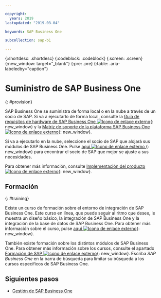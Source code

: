 ```yaml
---

copyright:
  years: 2019
lastupdated: "2019-03-04"

keywords: SAP Business One

subcollection: sap-b1

---
```


{:shortdesc: .shortdesc}
{:codeblock: .codeblock}
{:screen: .screen}
{:new_window: target="_blank"}
{:pre: .pre}
{:table: .aria-labeledby="caption"}

# Suministro de SAP Business One
{: #provision}

SAP Business One se suministra de forma local o en la nube a través de un socio de SAP. Si va a ejecutarlo de forma local, consulte la [Guía de requisitos de hardware de SAP Business One ![Icono de enlace externo](../../icons/launch-glyph.svg "Icono de enlace externo")](https://sap.silvertouch.com/wp-content/uploads/2018/07/b1-hardware-requirements-guide-new.pdf){: new_window} y la [Matriz de soporte de la plataforma SAP Business One ![Icono de enlace externo](../../icons/launch-glyph.svg "Icono de enlace externo")](https://support.sap.com/en/offerings-programs/support-small-medium-enterprises/business-one.html){: new_window}. 

Si va a ejecutarlo en la nube, seleccione el socio de SAP que alojará sus módulos de SAP Business One. Pulse [aquí ![Icono de enlace externo](../../icons/launch-glyph.svg "Icono de enlace externo") ](https://partneredge.sap.com/content/partnerfinder/search.html#/search/results?itemsPerPage=10&partnerproducts=scm_v_ss5_sol1&scm_is_solution_authorized=1&sortBy=shortname&sortOrder=asc){: new_window} para encontrar el socio de SAP que mejor se ajuste a sus necesidades.

Para obtener más información, consulte [Implementación del producto ![Icono de enlace externo](../../icons/launch-glyph.svg "Icono de enlace externo")](https://www.sap.com/products/business-one/implementation.html){: new_window}.

## Formación
{: #training}

Existe un curso de formación sobre el entorno de integración de SAP Business One. Este curso en línea, que puede seguir al ritmo que desee, le muestra un diseño básico, la integración de SAP Business One y la integración de la base de datos de SAP Business One. Para obtener más información sobre el curso, pulse [aquí ![Icono de enlace externo](../../icons/launch-glyph.svg "Icono de enlace externo")](https://open.sap.com/courses/ifb1){: new_window}.

También existe formación sobre los distintos módulos de SAP Business One. Para obtener más información sobre los cursos, consulte el apartado [Formación de SAP ![Icono de enlace externo](../../icons/launch-glyph.svg "Icono de enlace externo")](https://training.sap.com/search?filters%5Btraining_path%5D%5BTraining+Path%5D=on&q=){: new_window}. Escriba *SAP Business One* en la barra de búsqueda para limitar su búsqueda a los cursos específicos de SAP Business One.

## Siguientes pasos

* [Gestión de SAP Business One](/docs/infrastructure/sap-b1?topic=sap-b1-manage#manage)
